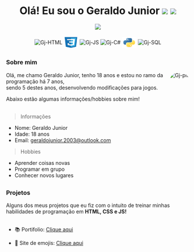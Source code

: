 <h1 align="center">
Olá! Eu sou o Geraldo Junior <img src="https://media.giphy.com/media/hvRJCLFzcasrR4ia7z/giphy.gif" width="28"> <img src="https://media.giphy.com/media/hvRJCLFzcasrR4ia7z/giphy.gif" width="28">
</h1>

<!-- MAIN SECTION - COMMITS AND OTHERS !-->

<div align="center">
  <img height="180em" src="https://github-readme-stats.vercel.app/api?username=geraldojunior03&show_icons=true&theme=dark&include_all_commits=true&count_private=true"/>
  <!--<img height="180em" src="https://github-readme-stats.vercel.app/api/top-langs/?username=geraldojunior03&layout=compact&langs_count=7&theme=dark"/>!-->
</div>
  
<!-- MAIN PROGRAMMING SKILLS - TECH AND OTHERS !-->        
  
<div align="center" style="display: inline_block;"><br>          
  <img align="center" alt="Gj-HTML" height="30" width="40" src="https://cdn.jsdelivr.net/gh/devicons/devicon/icons/html5/html5-original.svg">
  <img align="center" alt="Gj-CSS" height="30" width="40" src="https://raw.githubusercontent.com/devicons/devicon/master/icons/css3/css3-original.svg">
  <img align="center" alt="Gj-JS" color="white" height="30" width="40" src="https://cdn.jsdelivr.net/gh/devicons/devicon/icons/javascript/javascript-original.svg" />
  <img align="center" alt="Gj-C#" height="30" width="40" src="https://cdn.jsdelivr.net/gh/devicons/devicon/icons/csharp/csharp-original.svg">
  <img align="center" alt="Gj-PYTHON" height="30" width="40" src="https://raw.githubusercontent.com/devicons/devicon/master/icons/python/python-original.svg"> 
  <img align="center" alt="Gj-SQL" color="white" height="50" width="40" src="https://cdn.jsdelivr.net/gh/devicons/devicon/icons/microsoftsqlserver/microsoftsqlserver-plain-wordmark.svg" />
</div>
  
  ##
<!-- MY PROFILE PICTURE AS A CARTOON !--> 
### Sobre mim
  <a target="_blank" href="https://linkedin.com/in/geraldo-junior03/"><img align="right" alt="Gj-pic" height="200" style="border-radius:50px;" src="https://cdn.discordapp.com/attachments/941077393697800203/977983459261825064/geraldo-junior.png?"><a>
  <p>Olá, me chamo Geraldo Junior, tenho 18 anos e estou no ramo da programação há 7 anos, <br> sendo 5 destes anos, desenvolvendo modificações para jogos.</p>
  Abaixo estão algumas informações/hobbies sobre mim!<br><br>
  
  > Informações
  * Nome: Geraldo Junior
  * Idade: 18 anos
  * Email: <a href="mailto:geraldojunior.2003@outlook.com">geraldojunior.2003@outlook.com</a>

  > Hobbies
  * Aprender coisas novas
  * Programar em grupo
  * Conhecer novos lugares
  
##
  <!-- MY PROJECTS - LNIK IN GITHUB !-->
### Projetos
  
  Alguns dos meus projetos que eu fiz com o intuito de treinar minhas habilidades de programação em <b>HTML, CSS e JS! </b><br><br>
  
  * 📚 Portifolio: <a href="">Clique aqui</a><br>
  
  * 📕 Site de emojis: <a href="">Clique aqui</a><br>
